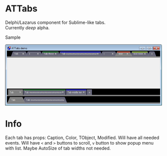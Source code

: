 ATTabs
======

Delphi/Lazarus component for Sublime-like tabs.  
Currently *deep* alpha.

Sample

![img](Demo1.png?raw=true)

Info
====
Each tab has props: Caption, Color, TObject, Modified. Will have all needed events. Will have `<` and `>` buttons to scroll, `v` button to show popup menu with list. Maybe AutoSize of tab widths not needed.  

